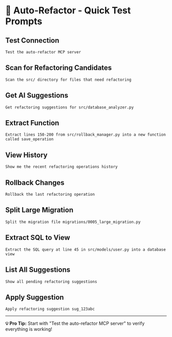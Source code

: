 # 🚀 Auto-Refactor - Quick Test Prompts

## Test Connection
```
Test the auto-refactor MCP server
```

## Scan for Refactoring Candidates
```
Scan the src/ directory for files that need refactoring
```

## Get AI Suggestions
```
Get refactoring suggestions for src/database_analyzer.py
```

## Extract Function
```
Extract lines 150-200 from src/rollback_manager.py into a new function called save_operation
```

## View History
```
Show me the recent refactoring operations history
```

## Rollback Changes
```
Rollback the last refactoring operation
```

## Split Large Migration
```
Split the migration file migrations/0005_large_migration.py
```

## Extract SQL to View
```
Extract the SQL query at line 45 in src/models/user.py into a database view
```

## List All Suggestions
```
Show all pending refactoring suggestions
```

## Apply Suggestion
```
Apply refactoring suggestion sug_123abc
```

---

**💡 Pro Tip:** Start with "Test the auto-refactor MCP server" to verify everything is working!
